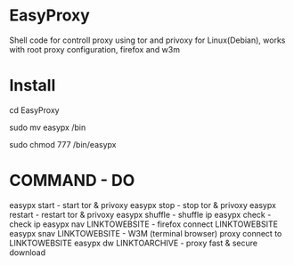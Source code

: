 # EasyProxy
Shell code for controll proxy using tor and privoxy for Linux(Debian), works with root proxy configuration, firefox and w3m

# Install

cd EasyProxy



sudo mv easypx /bin




sudo chmod 777 /bin/easypx


# COMMAND  -  DO
easypx start - start tor & privoxy
easypx stop - stop tor & privoxy
easypx restart - restart tor & privoxy
easypx shuffle - shuffle ip
easypx check - check ip
easypx nav LINKTOWEBSITE - firefox connect LINKTOWEBSITE
easypx snav LINKTOWEBSITE - W3M (terminal browser) proxy connect to LINKTOWEBSITE
easypx dw LINKTOARCHIVE - proxy fast & secure download





